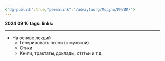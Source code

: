 ```yaml
---
{"dg-publish":true,"permalink":"/advaytaorg/Модули/ИИ/ИИ/"}
---
```


**2024 09 10**
**tags:**
**links:** 

---
- На основе лекций
	- Генерировать песни (с музыкой)
	- Стихи
	- Книги, трактаты, доклады, статьи и т.д.